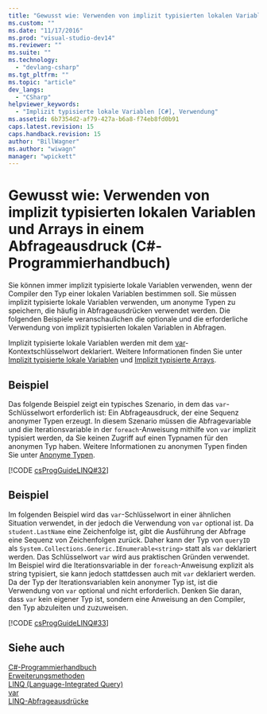 ```yaml
---
title: "Gewusst wie: Verwenden von implizit typisierten lokalen Variablen und Arrays in einem Abfrageausdruck (C#-Programmierhandbuch) | Microsoft Docs"
ms.custom: ""
ms.date: "11/17/2016"
ms.prod: "visual-studio-dev14"
ms.reviewer: ""
ms.suite: ""
ms.technology: 
  - "devlang-csharp"
ms.tgt_pltfrm: ""
ms.topic: "article"
dev_langs: 
  - "CSharp"
helpviewer_keywords: 
  - "Implizit typisierte lokale Variablen [C#], Verwendung"
ms.assetid: 6b7354d2-af79-427a-b6a8-f74eb8fd0b91
caps.latest.revision: 15
caps.handback.revision: 15
author: "BillWagner"
ms.author: "wiwagn"
manager: "wpickett"
---
```

# Gewusst wie: Verwenden von implizit typisierten lokalen Variablen und Arrays in einem Abfrageausdruck (C#-Programmierhandbuch)
Sie können immer implizit typisierte lokale Variablen verwenden, wenn der Compiler den Typ einer lokalen Variablen bestimmen soll.  Sie müssen implizit typisierte lokale Variablen verwenden, um anonyme Typen zu speichern, die häufig in Abfrageausdrücken verwendet werden.  Die folgenden Beispiele veranschaulichen die optionale und die erforderliche Verwendung von implizit typisierten lokalen Variablen in Abfragen.  
  
 Implizit typisierte lokale Variablen werden mit dem [var](../../../csharp/language-reference/keywords/var.md)\-Kontextschlüsselwort deklariert.  Weitere Informationen finden Sie unter [Implizit typisierte lokale Variablen](../../../csharp/programming-guide/classes-and-structs/implicitly-typed-local-variables.md) und [Implizit typisierte Arrays](../../../csharp/programming-guide/arrays/implicitly-typed-arrays.md).  
  
## Beispiel  
 Das folgende Beispiel zeigt ein typisches Szenario, in dem das `var`\-Schlüsselwort erforderlich ist: Ein Abfrageausdruck, der eine Sequenz anonymer Typen erzeugt.  In diesem Szenario müssen die Abfragevariable und die Iterationsvariable in der `foreach`\-Anweisung mithilfe von `var` implizit typisiert werden, da Sie keinen Zugriff auf einen Typnamen für den anonymen Typ haben.  Weitere Informationen zu anonymen Typen finden Sie unter [Anonyme Typen](../../../csharp/programming-guide/classes-and-structs/anonymous-types.md).  
  
 [!CODE [csProgGuideLINQ#32](../CodeSnippet/VS_Snippets_VBCSharp/csProgGuideLINQ#32)]  
  
## Beispiel  
 Im folgenden Beispiel wird das `var`\-Schlüsselwort in einer ähnlichen Situation verwendet, in der jedoch die Verwendung von `var` optional ist.  Da `student.LastName` eine Zeichenfolge ist, gibt die Ausführung der Abfrage eine Sequenz von Zeichenfolgen zurück.  Daher kann der Typ von `queryID` als `System.Collections.Generic.IEnumerable<string>` statt als `var` deklariert werden.  Das Schlüsselwort `var` wird aus praktischen Gründen verwendet.  Im Beispiel wird die Iterationsvariable in der `foreach`\-Anweisung explizit als string typisiert, sie kann jedoch stattdessen auch mit `var` deklariert werden.  Da der Typ der Iterationsvariablen kein anonymer Typ ist, ist die Verwendung von `var` optional und nicht erforderlich.  Denken Sie daran, dass `var` kein eigener Typ ist, sondern eine Anweisung an den Compiler, den Typ abzuleiten und zuzuweisen.  
  
 [!CODE [csProgGuideLINQ#33](../CodeSnippet/VS_Snippets_VBCSharp/csProgGuideLINQ#33)]  
  
## Siehe auch  
 [C\#\-Programmierhandbuch](../../../csharp/programming-guide/index.md)   
 [Erweiterungsmethoden](../../../csharp/programming-guide/classes-and-structs/extension-methods.md)   
 [LINQ \(Language\-Integrated Query\)](../Topic/LINQ%20\(Language-Integrated%20Query\).md)   
 [var](../../../csharp/language-reference/keywords/var.md)   
 [LINQ\-Abfrageausdrücke](../../../csharp/programming-guide/linq-query-expressions/index.md)